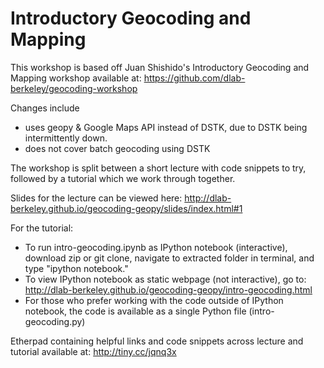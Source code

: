# Introductory Geocoding and Mapping

This workshop is based off Juan Shishido's Introductory Geocoding and Mapping workshop available at: https://github.com/dlab-berkeley/geocoding-workshop 

Changes include
- uses geopy & Google Maps API instead of DSTK, due to DSTK being intermittently down. 
- does not cover batch geocoding using DSTK

The workshop is split between a short lecture with code snippets to try, followed by a tutorial which we work through together. 

Slides for the lecture can be viewed here: http://dlab-berkeley.github.io/geocoding-geopy/slides/index.html#1

For the tutorial: 
- To run intro-geocoding.ipynb as IPython notebook (interactive), download zip or git clone, navigate to extracted folder in terminal, and type "ipython notebook."
- To view IPython notebook as static webpage (not interactive), go to: http://dlab-berkeley.github.io/geocoding-geopy/intro-geocoding.html
- For those who prefer working with the code outside of IPython notebook, the code is available as a single Python file (intro-geocoding.py)

Etherpad containing helpful links and code snippets across lecture and tutorial available at: http://tiny.cc/jqnq3x 

